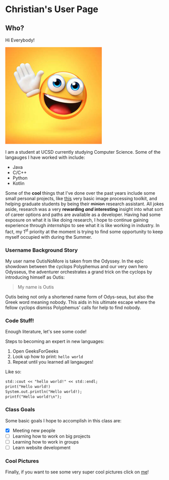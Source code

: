 # Christian's User Page

## Who?
Hi Everybody! 

![hello emoji](./pictures/hello%20emoji.jpg)

I am a student at UCSD currently studying Computer Science. Some of the langauges I have worked with include:

- Java
- C/C++
- Python
- Kotlin

Some of the **cool** things that I've done over the past years include some small personal projects, like [this](https://outisnomore.github.io/image-processing) very basic image processing toolkit, and helping graduate students by being their ~~minion~~ research assistant. All jokes aside, research was a very **rewarding _and_ interesting** insight into what sort of career options and paths are available as a developer. Having had some exposure on what it is like doing research, I hope to continue gaining experience through *internships* to see what it is like working in industry. In fact, my 1<sup>st</sup> priority at the moment is trying to find some opportunity to keep myself occupied with during the Summer.

### Username Background Story

My user name OutisNoMore is taken from the Odyssey. In the epic showdown between the cyclops Polyphemus and our very own hero Odysseus, the adventurer orchestrates a grand trick on the cyclops by introducing himself as Outis: 

> My name is Outis

Outis being not only a shortened name form of Odys-seus, but also the Greek word meaning nobody. This aids in his ultimate escape where the fellow cyclops dismiss Polyphemus' calls for help to find nobody. 

### Code Stuff!

Enough literature, let's see some code!

Steps to becoming an expert in new languages:

1. Open GeeksForGeeks
2. Look up how to print: `hello world`
3. Repeat until you learned all langauges!

Like so:

```
std::cout << "hello world!" << std::endl;
print("Hello world!)
System.out.println("Hello world!);
printf("Hello world!\n");
```

### Class Goals

Some basic goals I hope to accomplish in this class are:

- [x] Meeting new people
- [ ] Learning how to work on big projects
- [ ] Learning how to work in groups
- [ ] Learn website development

### Cool Pictures

Finally, if you want to see some very super cool pictures click on [me](./screenshots/screenshots)!